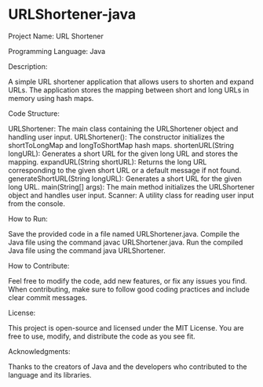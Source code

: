# URLShortener-java

Project Name: URL Shortener

Programming Language: Java

Description:

A simple URL shortener application that allows users to shorten and expand URLs. The application stores the mapping between short and long URLs in memory using hash maps.

Code Structure:

URLShortener: The main class containing the URLShortener object and handling user input.
URLShortener(): The constructor initializes the shortToLongMap and longToShortMap hash maps.
shortenURL(String longURL): Generates a short URL for the given long URL and stores the mapping.
expandURL(String shortURL): Returns the long URL corresponding to the given short URL or a default message if not found.
generateShortURL(String longURL): Generates a short URL for the given long URL.
main(String[] args): The main method initializes the URLShortener object and handles user input.
Scanner: A utility class for reading user input from the console.

How to Run:

Save the provided code in a file named URLShortener.java.
Compile the Java file using the command javac URLShortener.java.
Run the compiled Java file using the command java URLShortener.

How to Contribute:

Feel free to modify the code, add new features, or fix any issues you find. When contributing, make sure to follow good coding practices and include clear commit messages.

License:

This project is open-source and licensed under the MIT License. You are free to use, modify, and distribute the code as you see fit.

Acknowledgments:

Thanks to the creators of Java and the developers who contributed to the language and its libraries.
